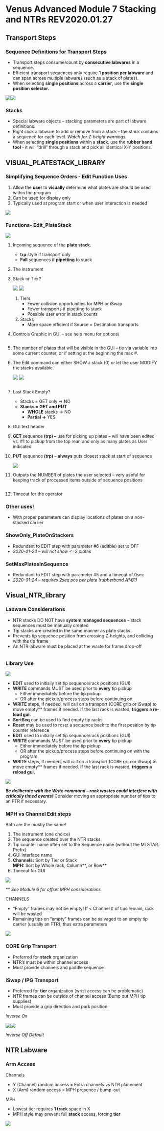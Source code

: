# Venus Advanced Module 7 Stacking and NTRs REV2020.01.27

## Transport Steps

### Sequence Definitions for Transport Steps

* Transport steps consume/count by **consecutive labwares** in a sequence.
* Efficient transport sequences only require **1 position per labware** and can span across multiple labwares (such as a stack of plates).
* When selecting **single positions** across a **carrier**, use the **single position selector.**

![](../../../.gitbook/assets/0.png)![](../../../.gitbook/assets/1.png)

### **Stacks**

* Special labware objects – stacking parameters are part of labware definitions.
* Right click a labware to add or remove from a stack – the stack contains a sequence for each level. _Watch for Z-height warnings._
* When selecting **single positions** within a **stack**, use the **rubber band tool** - it will “drill” through a stack and pick all identical X-Y positions.

## VISUAL\_PLATESTACK\_LIBRARY

### Simplifying Sequence Orders - Edit Function Uses

1. Allow the **user** to **visually** determine what plates are should be used within the program
2. Can be used for display only
3. Typically used at program start or when user interaction is needed

![](../../../.gitbook/assets/2.png)

### Functions- Edit\_PlateStack

![](../../../.gitbook/assets/3.png)

1. Incoming sequence of the **plate stack**.
   * **trp** style if transport only
   * **Full** sequences if **pipetting** to stack
2. The instrument
3.  Stack or Tier?

    ![](../../../.gitbook/assets/4.jpeg) ![](../../../.gitbook/assets/5.jpeg)

    1. Tiers
       * Fewer collision opportunities for MPH or iSwap
       * Fewer transports if pipetting to stack
       * Possible user error in stack counts
    2. Stacks
       * More space efficient if Source = Destination transports
4.  Controls Graphic in GUI – see help menu for options\


    <figure><img src="../../../.gitbook/assets/image (878).png" alt=""><figcaption></figcaption></figure>
5. The number of plates that will be visible in the GUI – tie via variable into some current counter, or if setting at the beginning the max #.
6.  The Edit command can either SHOW a stack (0) or let the user MODIFY the stacks available.

    ![](../../../.gitbook/assets/7.png) ![](../../../.gitbook/assets/8.jpeg)

    <figure><img src="../../../.gitbook/assets/image (879).png" alt=""><figcaption></figcaption></figure>
7. Last Stack Empty?
   * Stacks = GET only -> NO
   * **Stacks = GET and PUT**
     * **WHOLE** stacks -> NO
     * **Partial ->** YES
8. GUI text header
9. **GET** sequence **(trp) –** use for picking up plates – will have been edited vs. #1 to pickup from the top rear, and only as many plates as User indicated
10. **PUT** sequence **(trp)** – **always** puts closest stack at start of sequence

    ![](../../../.gitbook/assets/10.png)
11. Outputs the NUMBER of plates the user selected – very useful for keeping track of processed items outside of sequence positions

    <figure><img src="../../../.gitbook/assets/image (880).png" alt=""><figcaption></figcaption></figure>
12. Timeout for the operator

### Other uses!

* With proper parameters can display locations of plates on a non-stacked carrier

### ShowOnly\_PlateOnStackers

* Redundant to EDIT step with parameter #6 (editble) set to OFF
* _2020-01-24 – will not show <=2 plates_

### SetMaxPlatesInSequence

* Redundant to EDIT step with parameter #5 and a timeout of 0sec
* _2020-01-24 – requires 2seq pos per plate (rubberband A1:B1)_

## Visual\_NTR\_library

### Labware Considerations

* NTR stacks DO NOT have **system managed sequences** – stack sequences must be manually created
* Tip stacks are created in the same manner as plate stacks
* Prevents tip sequence position from crossing Z-heights, and colliding with the tip frame
* An NTR labware must be placed at the waste for frame drop-off

<figure><img src="../../../.gitbook/assets/image (881).png" alt=""><figcaption></figcaption></figure>

### Library Use

![](../../../.gitbook/assets/14.png)

* **EDIT** used to initially set tip sequence/rack positions (GUI)
* **WRITE** commands MUST be used prior to **every** tip pickup
  * Either immediately before the tip pickup
  * OR after the pickup/process steps before continuing on.
* **WRITE** steps, if needed, will call on a transport (CORE grip or iSwap) to move empty\*\* frames if needed. If the last rack is wasted, **triggers a re-load gui.**
* **SortSeq** can be used to find empty tip racks
* **Reset** may be used to reset a sequence back to the first position by tip counter reference
* **EDIT** used to initially set tip sequence/rack positions (GUI)
* **WRITE** commands MUST be used prior to **every** tip pickup
  * Either immediately before the tip pickup
  * OR after the pickup/process steps before continuing on with the program
* **WRITE** steps, if needed, will call on a transport (CORE grip or iSwap) to move empty\*\* frames if needed. If the last rack is wasted, **triggers a reload gui.**

![](../../../.gitbook/assets/15.png)

_**Be deliberate with the Write command – rack wastes could interfere with critically timed events!**_ Consider moving an appropriate number of tips to an FTR if necessary.

### MPH vs Channel Edit steps

Both are the mostly the same!

1. The instrument (one choice)
2. The sequence created over the NTR stacks
3. Tip counter name often set to the Sequence name (without the MLSTAR. Prefix)
4. GUI interface name
5. **Channels:** Sort by Tier or Stack\
   **MPH:** Sort by Whole rack, Column\*\*, or Row\*\*
6. Timeout for GUI

![](../../../.gitbook/assets/16.png)

_\*\* See Module 6 for offset MPH considerations_

CHANNELS

* “Empty” frames may not be empty! If < Channel # of tips remain, rack will be wasted
* Remaining tips on “empty” frames can be salvaged to an empty tip carrier (usually an FTR), thus extra parameters

![](../../../.gitbook/assets/17.png)

### CORE Grip Transport

* Preferred for **stack** organization
* NTR’s must be within channel access
* Must provide channels and paddle sequence

### iSwap / IPG Transport

* Preferred for **tier** organization (wrist access can be problematic)
* NTR frames can be outside of channel access (Bump out MPH tip supplies)
* Must provide a grip direction and park position

_Inverse On_

![](../../../.gitbook/assets/18.png)![](../../../.gitbook/assets/19.png)

_Inverse Off Default_

## NTR Labware

### Arm Access&#x20;

Channels

* Y (Channel) random access = Extra channels vs NTR placement
* X (Arm) random access = MPH presence / bump-out

MPH

* Lowest tier requires **1 track** space in X
* MPH style may prevent full **stack** access, forcing **tier**

![](../../../.gitbook/assets/20.jpeg)
